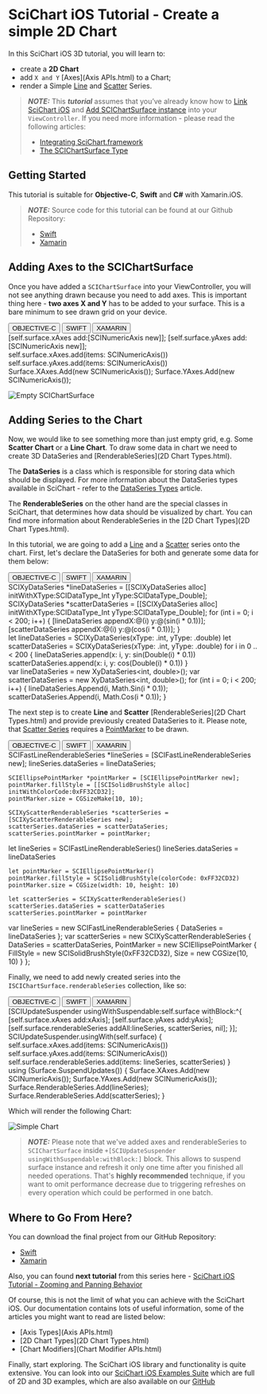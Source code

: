 # SciChart iOS Tutorial - Create a simple 2D Chart
In this SciChart iOS 3D tutorial, you will learn to:
- create a **2D Chart**
- add `X and Y` [Axes](Axis APIs.html) to a Chart;
- render a Simple [Line](2d-chart-types---line-series.html) and [Scatter](2d-chart-types---scatter-series.html) Series.

> **_NOTE:_** This ***tutorial*** assumes that you’ve already know how to [Link SciChart iOS](integrating-scichart-libraries.html) and [Add SCIChartSurface instance](creating-your-first-scichart-ios-app.html#adding-axes-to-the-scichartsurface) into your `ViewController`. If you need more information - please read the following articles:
>
> - [Integrating SciChart.framework](integrating-scichart-libraries.html)
> - [The SCIChartSurface Type](creating-your-first-scichart-ios-app.html#the-scichartsurface-type)

## Getting Started
This tutorial is suitable for **Objective-C**, **Swift** and **C#** with Xamarin.iOS.

> **_NOTE:_** Source code for this tutorial can be found at our Github Repository:
>
> - [Swift](https://github.com/ABTSoftware/SciChart.iOS.Documentation/tree/release_v4/samples/tutorials-native/tutorials-2d/Tutorial%2001%20-%20Create%20a%20simple%202D%20Chart)
> - [Xamarin](https://github.com/ABTSoftware/SciChart.iOS.Documentation/tree/release_v4/samples/tutorials-xamarin/tutorials-2d/tutorial-01)

## Adding Axes to the SCIChartSurface
Once you have added a `SCIChartSurface` into your ViewController, you will not see anything drawn because you need to add axes. 
This is important thing here - **two axes X and Y** has to be added to your surface. This is a bare minimum to see drawn grid on your device.

<div class="code-snippet-tabs">
  <button class="code-snippet-tab" onclick="showCodeFor(event, 'objectivec')">OBJECTIVE-C</button>
  <button class="code-snippet-tab" onclick="showCodeFor(event, 'swift')">SWIFT</button>
  <button class="code-snippet-tab" onclick="showCodeFor(event, 'cs')">XAMARIN</button>
</div>
<div class="code-snippet" id="objectivec">
    [self.surface.xAxes add:[SCINumericAxis new]];
    [self.surface.yAxes add:[SCINumericAxis new]];
</div>
<div class="code-snippet" id="swift">
    self.surface.xAxes.add(items: SCINumericAxis())
    self.surface.yAxes.add(items: SCINumericAxis())
</div>
<div class="code-snippet" id="cs">
    Surface.XAxes.Add(new SCINumericAxis());
    Surface.YAxes.Add(new SCINumericAxis());
</div>

![Empty SCIChartSurface](img/tutorials-2d/tutorials-2d-empty-chart.png)

## Adding Series to the Chart
Now, we would like to see something more than just empty grid, e.g. Some **Scatter Chart** or a **Line Chart**.
To draw some data in chart we need to create 3D DataSeries and [RenderableSeries](2D Chart Types.html).

The **DataSeries** is a class which is responsible for storing data which should be displayed.
For more information about the DataSeries types available in SciChart - refer to the [DataSeries Types](dataseries-apis.html) article.

The **RenderableSeries** on the other hand are the special classes in SciChart, that determines how data should be visualized by chart. 
You can find more information about RenderableSeries in the [2D Chart Types](2D Chart Types.html).

In this tutorial, we are going to add a [Line](2d-chart-types---line-series.html) and a [Scatter](2d-chart-types---scatter-series.html) series onto the chart.
First, let's declare the DataSeries for both and generate some data for them below:

<div class="code-snippet-tabs">
  <button class="code-snippet-tab" onclick="showCodeFor(event, 'objectivec')">OBJECTIVE-C</button>
  <button class="code-snippet-tab" onclick="showCodeFor(event, 'swift')">SWIFT</button>
  <button class="code-snippet-tab" onclick="showCodeFor(event, 'cs')">XAMARIN</button>
</div>
<div class="code-snippet" id="objectivec">
    SCIXyDataSeries *lineDataSeries = [[SCIXyDataSeries alloc] initWithXType:SCIDataType_Int yType:SCIDataType_Double];
    SCIXyDataSeries *scatterDataSeries = [[SCIXyDataSeries alloc] initWithXType:SCIDataType_Int yType:SCIDataType_Double];
    for (int i = 0; i < 200; i++) {
        [lineDataSeries appendX:@(i) y:@(sin(i * 0.1))];
        [scatterDataSeries appendX:@(i) y:@(cos(i * 0.1))];
    }
</div>
<div class="code-snippet" id="swift">
    let lineDataSeries = SCIXyDataSeries(xType: .int, yType: .double)
    let scatterDataSeries = SCIXyDataSeries(xType: .int, yType: .double)
    for i in 0 ..< 200 {
        lineDataSeries.append(x: i, y: sin(Double(i) * 0.1))
        scatterDataSeries.append(x: i, y: cos(Double(i) * 0.1))
    }
</div>
<div class="code-snippet" id="cs">
    var lineDataSeries = new XyDataSeries&lt;int, double&gt;();
    var scatterDataSeries = new XyDataSeries&lt;int, double&gt;();
    for (int i = 0; i < 200; i++)
    {
        lineDataSeries.Append(i, Math.Sin(i * 0.1));
        scatterDataSeries.Append(i, Math.Cos(i * 0.1));
    }
</div>

The next step is to create **Line** and **Scatter** [RenderableSeries](2D Chart Types.html) and provide previously created DataSeries to it.
Please note, that [Scatter Series](2d-chart-types---scatter-series.html) requires a [PointMarker](pointmarker-api.html) to be drawn.

<div class="code-snippet-tabs">
  <button class="code-snippet-tab" onclick="showCodeFor(event, 'objectivec')">OBJECTIVE-C</button>
  <button class="code-snippet-tab" onclick="showCodeFor(event, 'swift')">SWIFT</button>
  <button class="code-snippet-tab" onclick="showCodeFor(event, 'cs')">XAMARIN</button>
</div>
<div class="code-snippet" id="objectivec">
    SCIFastLineRenderableSeries *lineSeries = [SCIFastLineRenderableSeries new];
    lineSeries.dataSeries = lineDataSeries;
    
    SCIEllipsePointMarker *pointMarker = [SCIEllipsePointMarker new];
    pointMarker.fillStyle = [[SCISolidBrushStyle alloc] initWithColorCode:0xFF32CD32];
    pointMarker.size = CGSizeMake(10, 10);
    
    SCIXyScatterRenderableSeries *scatterSeries = [SCIXyScatterRenderableSeries new];
    scatterSeries.dataSeries = scatterDataSeries;
    scatterSeries.pointMarker = pointMarker;
</div>
<div class="code-snippet" id="swift">
    let lineSeries = SCIFastLineRenderableSeries()
    lineSeries.dataSeries = lineDataSeries
    
    let pointMarker = SCIEllipsePointMarker()
    pointMarker.fillStyle = SCISolidBrushStyle(colorCode: 0xFF32CD32)
    pointMarker.size = CGSize(width: 10, height: 10)
    
    let scatterSeries = SCIXyScatterRenderableSeries()
    scatterSeries.dataSeries = scatterDataSeries
    scatterSeries.pointMarker = pointMarker
</div>
<div class="code-snippet" id="cs">
    var lineSeries = new SCIFastLineRenderableSeries { DataSeries = lineDataSeries };
    var scatterSeries = new SCIXyScatterRenderableSeries
    {
        DataSeries = scatterDataSeries,
        PointMarker = new SCIEllipsePointMarker { FillStyle = new SCISolidBrushStyle(0xFF32CD32), Size = new CGSize(10, 10) }
    };
</div>

Finally, we need to add newly created series into the `ISCIChartSurface.renderableSeries` collection, like so:

<div class="code-snippet-tabs">
  <button class="code-snippet-tab" onclick="showCodeFor(event, 'objectivec')">OBJECTIVE-C</button>
  <button class="code-snippet-tab" onclick="showCodeFor(event, 'swift')">SWIFT</button>
  <button class="code-snippet-tab" onclick="showCodeFor(event, 'cs')">XAMARIN</button>
</div>
<div class="code-snippet" id="objectivec">
    [SCIUpdateSuspender usingWithSuspendable:self.surface withBlock:^{
        [self.surface.xAxes add:xAxis];
        [self.surface.yAxes add:yAxis];
        [self.surface.renderableSeries addAll:lineSeries, scatterSeries, nil];
    }];
</div>
<div class="code-snippet" id="swift">
    SCIUpdateSuspender.usingWith(self.surface) {
        self.surface.xAxes.add(items: SCINumericAxis())
        self.surface.yAxes.add(items: SCINumericAxis())
        self.surface.renderableSeries.add(items: lineSeries, scatterSeries)
    }
</div>
<div class="code-snippet" id="cs">
    using (Surface.SuspendUpdates())
    {
        Surface.XAxes.Add(new SCINumericAxis());
        Surface.YAxes.Add(new SCINumericAxis());
        Surface.RenderableSeries.Add(lineSeries);
        Surface.RenderableSeries.Add(scatterSeries);
    }
</div>

Which will render the following Chart:

![Simple Chart](img/tutorials-2d/tutorials-2d-simple-chart.png)

> **_NOTE:_** Please note that we've added axes and renderableSeries to `SCIChartSurface` inside `+[SCIUpdateSuspender usingWithSuspendable:withBlock:]` block. This allows to suspend surface instance and refresh it only one time after you finished all needed operations. That's **highly recommended** technique, if you want to omit performance decrease due to triggering refreshes on every operation which could be performed in one batch.

## Where to Go From Here?
You can download the final project from our GitHub Repository:
- [Swift](https://github.com/ABTSoftware/SciChart.iOS.Documentation/tree/release_v4/samples/tutorials-native/tutorials-2d/Tutorial%2001%20-%20Create%20a%20simple%202D%20Chart)
- [Xamarin](https://github.com/ABTSoftware/SciChart.iOS.Documentation/tree/release_v4/samples/tutorials-xamarin/tutorials-2d/tutorial-01)

Also, you can found **next tutorial** from this series here - [SciChart iOS Tutorial - Zooming and Panning Behavior](tutorial-02---zooming-and-panning-behavior.html)

Of course, this is not the limit of what you can achieve with the SciChart iOS.
Our documentation contains lots of useful information, some of the articles you might want to read are listed below:
- [Axis Types](Axis APIs.html)
- [2D Chart Types](2D Chart Types.html)
- [Chart Modifiers](Chart Modifier APIs.html)

Finally, start exploring. The SciChart iOS library and functionality is quite extensive. 
You can look into our [SciChart iOS Examples Suite](https://www.scichart.com/examples/ios-chart/) which are full of 2D and 3D examples, which are also available on our [GitHub](https://github.com/ABTSoftware/SciChart.iOS.Examples)
